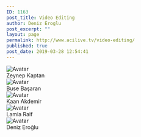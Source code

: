 ```yaml
---
ID: 1163
post_title: Video Editing
author: Deniz Eroglu
post_excerpt: ""
layout: page
permalink: http://www.acilive.tv/video-editing/
published: true
post_date: 2019-03-28 12:54:41
---
```

<!-- wp:html -->
<div class="our-members-div container">
  <div class="row justify-content-center">   
<div class="crew-members container col-6 col-sm-4 order-1">
      <img class="rounded mx-auto d-block crew-image " src="#" alt="Avatar">
      <div class="middle">
        <div class="text">Zeynep Kaptan</div>
      </div>
    </div>
    <div class="crew-members container container col-6 col-sm-4"> <img class="rounded mx-auto d-block crew-image " src="#" alt="Avatar">
      <div class="middle">
        <div class="text">Buse Başaran</div>
      </div>
    </div>
    <div class="crew-members container col-6 col-sm-4 "> <img class="rounded mx-auto d-block crew-image "#" alt="Avatar "> 
      <div class="middle ">
        <div class="text ">Kaan Akdemir</div>
      </div>
    </div>
    <div class="crew-members container col-6 col-sm-4 "> <img class="rounded mx-auto d-block crew-image " src="#" alt="Avatar ">
      <div class="middle ">
        <div class="text ">Lamia Raif</div>
      </div>
    </div>
    <div class="crew-members container col-6 col-sm-4 "> <img class="rounded mx-auto d-block crew-image " src="#" alt="Avatar "> 
      <div class="middle ">
        <div class="text ">Deniz Eroğlu</div>
      </div>
    </div>
  </div>
<!-- /wp:html -->